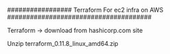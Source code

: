 #################    Terraform For ec2 infra on AWS ######################################

Terraform -> download from hashicorp.com site

Unzip terraform_0.11.8_linux_amd64.zip 












